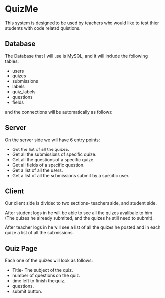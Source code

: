 # QuizMe

This system is designed to be used by teachers who would like to test thier students with code related quistions.

## Database

The Database that I will use is MySQL, and it will include the following tables:

- users
- quizes
- submissions
- labels
- quiz_labels
- questions
- fields

and the connections will be automatically as follows:

## Server

On the server side we will have 6 entry points:

- Get the list of all the quizes.
- Get all the submissions of specific quize.
- Get all the questions of a specific quize.
- Get all fields of a specific question.
- Get a list of all the users.
- Get a list of all the submissions submit by a specific user.

## Client

Our client side is divided to two sections- teachers side, and student side.

After student logs in he will be able to see all the quizes avalibale to him (The quizes he already submited, and the quizes he still need to submit).

After teacher logs in he will see a list of all the quizes he posted and in each quize a list of all the submissions.

## Quiz Page

Each one of the quizes will look as follows:

- Title- The subject of the quiz.
- number of questions on the quiz.
- time left to finish the quiz.
- questions.
- submit button.



